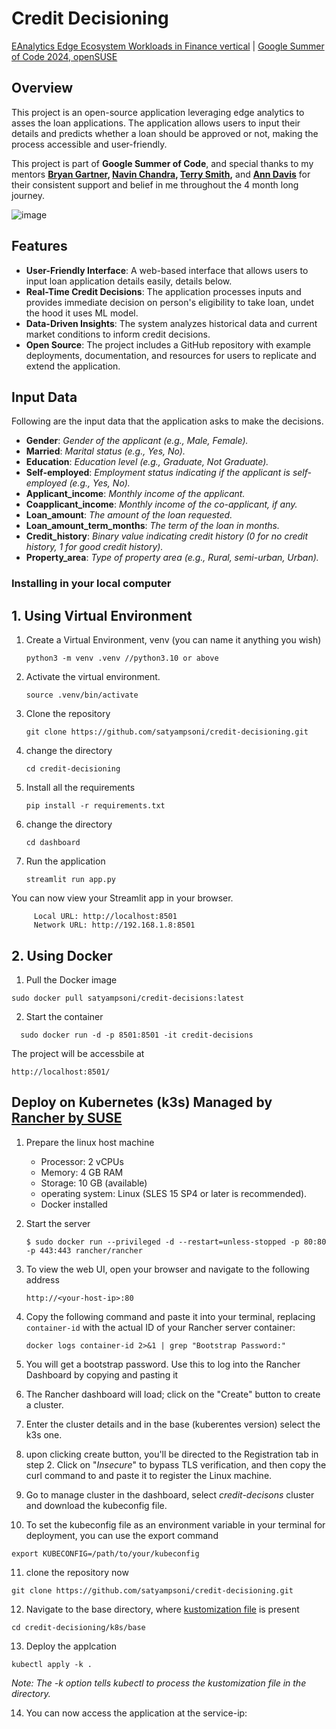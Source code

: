 # Credit Decisioning 
[EAnalytics Edge Ecosystem Workloads in Finance vertical](https://github.com/openSUSE/mentoring/issues/186) | [Google Summer of Code 2024, openSUSE](https://summerofcode.withgoogle.com/programs/2024/organizations/opensuse-project)


## Overview

This project is an open-source application leveraging edge analytics to asses the loan applications. The application allows users to input their details and predicts whether a loan should be approved or not, making the process accessible and user-friendly.

This project is part of **Google Summer of Code**, and special thanks to my mentors **[Bryan Gartner](https://github.com/bwgartner), [Navin Chandra](https://github.com/navin772), [Terry Smith](https://github.com/tlssuse),** and **[Ann Davis](https://github.com/andavissuse)** for their consistent support and belief in me throughout the 4 month long journey.

![image](https://github.com/user-attachments/assets/f52a5899-c704-47d7-8438-ba749838dd6e)



## Features

- **User-Friendly Interface**: A web-based interface that allows users to input loan application details easily, details below.
- **Real-Time Credit Decisions**: The application processes inputs and provides immediate decision on person's eligibility to take loan, undet the hood it uses ML model.
- **Data-Driven Insights**: The system analyzes historical data and current market conditions to inform credit decisions.
- **Open Source**: The project includes a GitHub repository with example deployments, documentation, and resources for users to replicate and extend the application.

## Input Data

Following are the input data that the application asks to make the decisions.

  - **Gender**: *Gender of the applicant (e.g., Male, Female).*
  - **Married**: *Marital status (e.g., Yes, No).*
  - **Education**: *Education level (e.g., Graduate, Not Graduate).*
  - **Self-employed**: *Employment status indicating if the applicant is self-employed (e.g., Yes, No).*
  - **Applicant_income**: *Monthly income of the applicant.*
  - **Coapplicant_income**: *Monthly income of the co-applicant, if any.*
  - **Loan_amount**: *The amount of the loan requested.*
  - **Loan_amount_term_months**: *The term of the loan in months.*
  - **Credit_history**: *Binary value indicating credit history (0 for no credit history, 1 for good credit history).*
  - **Property_area**: *Type of property area (e.g., Rural, semi-urban, Urban).*
  

### Installing in your local computer

## 1. Using Virtual Environment

1. Create a Virtual Environment, venv (you can name it anything you wish)
   ```
   python3 -m venv .venv //python3.10 or above 
   ```
  
3. Activate the virtual environment.
   ```
   source .venv/bin/activate
   ```
   
5. Clone the repository
   ```
   git clone https://github.com/satyampsoni/credit-decisioning.git
   ```

6. change the directory
   ```
   cd credit-decisioning
   ```
   
7. Install all the requirements
   ```
   pip install -r requirements.txt
   ```

8. change the directory
   ```
   cd dashboard
   ```

10. Run the application
    ```
    streamlit run app.py
    ```

  You can now view your Streamlit app in your browser.
         
         Local URL: http://localhost:8501
         Network URL: http://192.168.1.8:8501
      

## 2. Using Docker 

1. Pull the Docker image
  ```
  sudo docker pull satyampsoni/credit-decisions:latest
  ```
2. Start the container
   
  ```
    sudo docker run -d -p 8501:8501 -it credit-decisions
   ```

The project will be accessbile at
```
http://localhost:8501/
```

## Deploy on Kubernetes (k3s) Managed by [Rancher by SUSE](https://www.rancher.com/products/rancher/?_gl=1*1v5bynd*_gcl_au*Mzg0Nzk3MTMxLjE3MjQ1MDE1MDI.*_ga*MTgwMzQ3Njk1NC4xNzIzNDg2Njkx*_ga_JEVBS2XFKK*MTcyNDQ5NDQ3My4xMC4xLjE3MjQ1MDE1MTIuNTAuMC4w)

1. Prepare the linux host machine 
   - Processor: 2 vCPUs
   - Memory: 4 GB RAM
   - Storage: 10 GB (available)
   - operating system: Linux (SLES 15 SP4 or later is recommended).
   - Docker installed

2. Start the server
   ```
   $ sudo docker run --privileged -d --restart=unless-stopped -p 80:80 -p 443:443 rancher/rancher
   ```

3. To view the web UI, open your browser and navigate to the following address
   ```
   http://<your-host-ip>:80
   ```
4. Copy the following command and paste it into your terminal, replacing `container-id` with the actual ID of your Rancher server container:

   ```
   docker logs container-id 2>&1 | grep "Bootstrap Password:"
   ```
5. You will get a bootstrap password. Use this to log into the Rancher Dashboard by copying and pasting it

 6. The Rancher dashboard will load; click on the "Create" button to create a cluster.

 7. Enter the cluster details and in the base (kuberentes version) select the k3s one.

 8. upon clicking create button, you'll be directed to the Registration tab in step 2. Click on "_Insecure_" to bypass TLS verification, and then copy the curl command to and paste it to  register the Linux machine.

9.  Go to manage cluster in the dashboard, select _credit-decisons_ cluster and download the kubeconfig file.

10. To set the kubeconfig file as an environment variable in your terminal for deployment, you can use the export command
   ```
   export KUBECONFIG=/path/to/your/kubeconfig
   ```
11. clone the repository now 

   ```
   git clone https://github.com/satyampsoni/credit-decisioning.git
   ```

12. Navigate to the base directory, where [kustomization file](https://github.com/satyampsoni/credit-decisioning/blob/master/k8s/base/kustomization.yaml) is present

   ```
   cd credit-decisioning/k8s/base
   ```

13. Deploy the applcation

   ```
   kubectl apply -k .
   ```
_Note: The -k option tells kubectl to process the kustomization file in the directory._

14. You can now access the application at the service-ip:<port>











   
   


